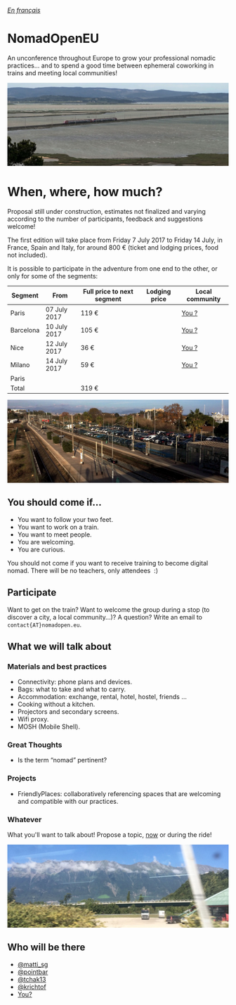 _[En français](..)_

# NomadOpenEU

An unconference throughout Europe to grow your professional nomadic practices… and to spend a good time between ephemeral coworking in trains and meeting local communities!

![Paris - Barcelone near the Sainte-Lucie island](img/lucie.jpg)

# When, where, how much?

Proposal still under construction, estimates not finalized and varying according to the number of participants, feedback and suggestions welcome!

The first edition will take place from Friday 7 July 2017 to Friday 14 July, in France, Spain and Italy, for around 800 € (ticket and lodging prices, food not included).

It is possible to participate in the adventure from one end to the other, or only for some of the segments:

| Segment     | From       | Full price to next segment                        | Lodging price    | Local community                 |
|-------------|------------|---------------------------------------------------|------------------|--------------------------------------|
| Paris       | 07 July 2017 | 119 €                                              |                  | [You ?](mailto:contact@nomadopen.eu) |
| Barcelona   | 10 July 2017 | 105 €                                              |                  | [You ?](mailto:contact@nomadopen.eu) |
| Nice        | 12 July 2017 | 36 €                                              |                  | [You ?](mailto:contact@nomadopen.eu) |
| Milano      | 14 July 2017 | 59 €                                              |                  | [You ?](mailto:contact@nomadopen.eu) |
| Paris       |            |                                                   |                  |                                      |
| Total       |            | 319 €                                             |                  |                                      |

![Barcelone - Nice way at Antibes station](img/antibes.jpg)


## You should come if…

- You want to follow your two feet.
- You want to work on a train.
- You want to meet people.
- You are welcoming.
- You are curious.

You should not come if you want to receive training to become digital nomad. There will be no teachers, only attendees  :)


## Participate

Want to get on the train? Want to welcome the group during a stop (to discover a city, a local community…)? A question? Write an email to `contact{AT}nomadopen.eu`.


## What we will talk about

### Materials and best practices

- Connectivity: phone plans and devices.
- Bags: what to take and what to carry.
- Accommodation: exchange, rental, hotel, hostel, friends ...
- Cooking without a kitchen.
- Projectors and secondary screens.
- Wifi proxy.
- MOSH (Mobile Shell).

### Great Thoughts

- Is the term “nomad” pertinent?

### Projects

- FriendlyPlaces: collaboratively referencing spaces that are welcoming and compatible with our practices.

### Whatever

What you'll want to talk about! Propose a topic, [now](mailto:contact@nomadopen.eu) or during the ride!

![The Milan - Paris way](img/milano.jpg)

## Who will be there

- [@matti_sg](https://twitter.com/matti_sg)
- [@pointbar](https://twitter.com/pointbar)
- [@tchak13](https://twitter.com/tchak13)
- [@krichtof](https://twitter.com/krichtof)
- [You?](mailto:contact@nomadopen.eu)
